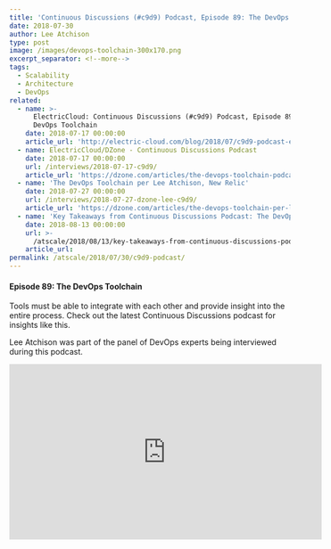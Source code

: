 ```yaml
---
title: 'Continuous Discussions (#c9d9) Podcast, Episode 89: The DevOps Toolchain'
date: 2018-07-30
author: Lee Atchison
type: post
image: /images/devops-toolchain-300x170.png
excerpt_separator: <!--more-->
tags:
  - Scalability
  - Architecture
  - DevOps
related:
  - name: >-
      ElectricCloud: Continuous Discussions (#c9d9) Podcast, Episode 89: The
      DevOps Toolchain
    date: 2018-07-17 00:00:00
    article_url: 'http://electric-cloud.com/blog/2018/07/c9d9-podcast-e89-devops-toolchain/'
  - name: ElectricCloud/DZone - Continuous Discussions Podcast
    date: 2018-07-17 00:00:00
    url: /interviews/2018-07-17-c9d9/
    article_url: 'https://dzone.com/articles/the-devops-toolchain-podcast'
  - name: 'The DevOps Toolchain per Lee Atchison, New Relic'
    date: 2018-07-27 00:00:00
    url: /interviews/2018-07-27-dzone-lee-c9d9/
    article_url: 'https://dzone.com/articles/the-devops-toolchain-per-lee-atchison-new-relic'
  - name: 'Key Takeaways from Continuous Discussions Podcast: The DevOps Toolchain'
    date: 2018-08-13 00:00:00
    url: >-
      /atscale/2018/08/13/key-takeaways-from-continuous-discussions-podcast-the-devops-toolchain/
    article_url:
permalink: /atscale/2018/07/30/c9d9-podcast/
---
```


#### Episode 89: The DevOps Toolchain

Tools must be able to integrate with each other and provide insight into the entire process. Check out the latest Continuous Discussions podcast for insights like this.

Lee Atchison was part of the panel of DevOps experts being interviewed during this podcast.

<iframe width="560" height="315" src="https://www.youtube.com/embed/qEe_etYFp7s" frameborder="0" allow="autoplay; encrypted-media" allowfullscreen=""></iframe>